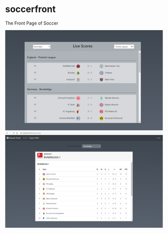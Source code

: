 # soccerfront
The Front Page of Soccer

<img src="images/home.png">

<img src="images/league-table.png">